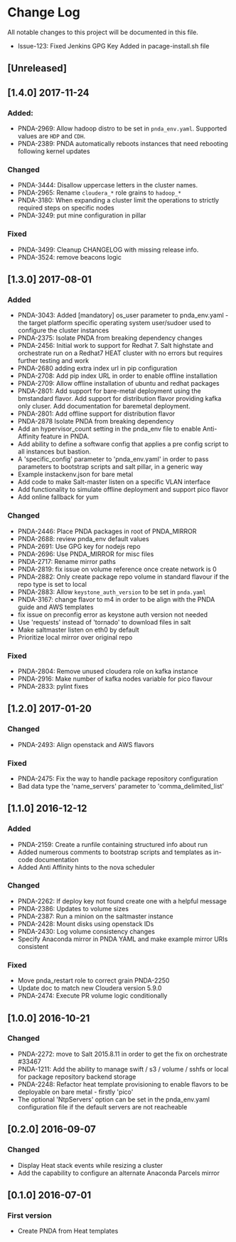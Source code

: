 # Change Log
All notable changes to this project will be documented in this file.

- Issue-123: Fixed Jenkins GPG Key Added in pacage-install.sh file
## [Unreleased]

## [1.4.0] 2017-11-24
### Added:
- PNDA-2969: Allow hadoop distro to be set in `pnda_env.yaml`. Supported values are `HDP` and `CDH`.
- PNDA-2389: PNDA automatically reboots instances that need rebooting following kernel updates

### Changed
- PNDA-3444: Disallow uppercase letters in the cluster names.
- PNDA-2965: Rename `cloudera_*` role grains to `hadoop_*`
- PNDA-3180: When expanding a cluster limit the operations to strictly required steps on specific nodes
- PNDA-3249: put mine configuration in pillar
### Fixed
- PNDA-3499: Cleanup CHANGELOG with missing release info.
- PNDA-3524: remove beacons logic

## [1.3.0] 2017-08-01
### Added
- PNDA-3043: Added [mandatory] os_user parameter to pnda_env.yaml - the target platform specific operating system user/sudoer used to configure the cluster instances
- PNDA-2375: Isolate PNDA from breaking dependency changes
- PNDA-2456: Initial work to support for Redhat 7. Salt highstate and orchestrate run on a Redhat7 HEAT cluster with no errors but requires further testing and work
- PNDA-2680 adding extra index url in pip configuration
- PNDA-2708: Add pip index URL in order to enable offline installation
- PNDA-2709: Allow offline installation of ubuntu and redhat packages
- PNDA-2801: Add support for bare-metal deployment using the bmstandard flavor. Add support for distribution flavor providing kafka only cluser. Add documentation for baremetal deployment.
- PNDA-2801: Add offline support for distribution flavor
- PNDA-2878 Isolate PNDA from breaking dependency
- Add an hypervisor_count setting in the pnda_env file to enable Anti-Affinity feature in PNDA.
- Add ability to define a software config that applies a pre config script to all instances but bastion.
- A 'specific_config' parameter to 'pnda_env.yaml' in order to pass parameters to bootstrap scripts and salt pillar, in a generic way
- Example instackenv.json for bare metal
- Add code to make Salt-master listen on a specific VLAN interface
- Add functionality to simulate offline deployment and support pico flavor
- Add online fallback for yum

### Changed
- PNDA-2446: Place PNDA packages in root of PNDA_MIRROR
- PNDA-2688: review pnda_env default values
- PNDA-2691: Use GPG key for nodejs repo
- PNDA-2696: Use PNDA_MIRROR for misc files
- PNDA-2717: Rename mirror paths
- PNDA-2819: fix issue on volume reference once create network is 0
- PNDA-2882: Only create package repo volume in standard flavour if the repo type is set to local
- PNDA-2883: Allow `keystone_auth_version` to be set in `pnda.yaml`
- PNDA-3167: change flavor to m4 in order to be align with the PNDA guide and AWS templates
- fix issue on preconfig error as keystone auth version not needed
- Use 'requests' instead of 'tornado' to download files in salt
- Make saltmaster listen on eth0 by default
- Prioritize local mirror over original repo

### Fixed
- PNDA-2804: Remove unused cloudera role on kafka instance
- PNDA-2916: Make number of kafka nodes variable for pico flavour
- PNDA-2833: pylint fixes

## [1.2.0] 2017-01-20
### Changed
- PNDA-2493: Align openstack and AWS flavors

### Fixed
- PNDA-2475: Fix the way to handle package repository configuration
- Bad data type the 'name_servers' parameter to 'comma_delimited_list'

## [1.1.0] 2016-12-12
### Added
- PNDA-2159: Create a runfile containing structured info about run
- Added numerous comments to bootstrap scripts and templates as in-code documentation
- Added Anti Affinity hints to the nova scheduler

### Changed
- PNDA-2262: If deploy key not found create one with a helpful message
- PNDA-2386: Updates to volume sizes
- PNDA-2387: Run a minion on the saltmaster instance
- PNDA-2428: Mount disks using openstack IDs
- PNDA-2430: Log volume consistency changes
- Specify Anaconda mirror in PNDA YAML and make example mirror URIs consistent

### Fixed
- Move pnda_restart role to correct grain PNDA-2250
- Update doc to match new Cloudera version 5.9.0
- PNDA-2474: Execute PR volume logic conditionally

## [1.0.0] 2016-10-21
### Changed
- PNDA-2272: move to Salt 2015.8.11 in order to get the fix on orchestrate #33467
- PNDA-1211: Add the ability to manage swift / s3 / volume / sshfs or local for package repository backend storage
- PNDA-2248: Refactor heat template provisioning to enable flavors to be deployable on bare metal - firstly 'pico'
- The optional 'NtpServers' option can be set in the pnda_env.yaml configuration file if the default servers are not reacheable

## [0.2.0] 2016-09-07
### Changed
- Display Heat stack events while resizing a cluster
- Add the capability to configure an alternate Anaconda Parcels mirror

## [0.1.0] 2016-07-01
### First version
- Create PNDA from Heat templates

